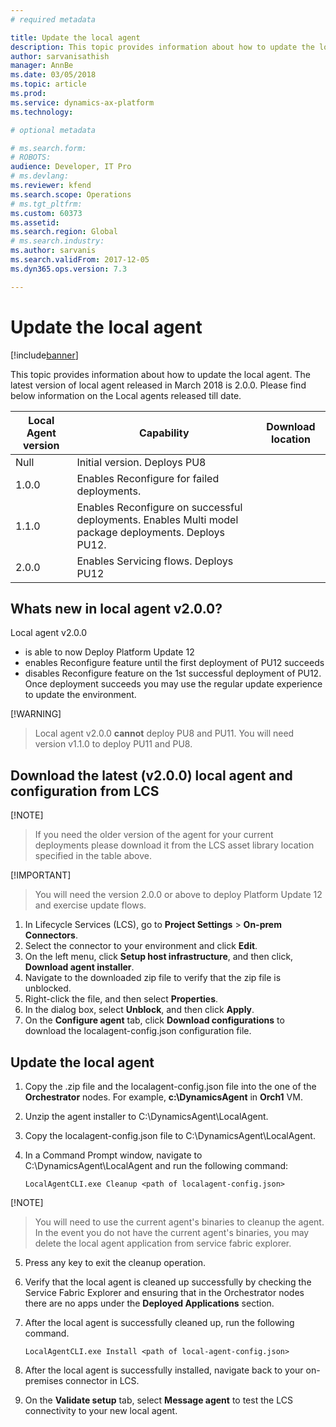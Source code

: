 ```yaml
---
# required metadata

title: Update the local agent
description: This topic provides information about how to update the local agent.
author: sarvanisathish
manager: AnnBe
ms.date: 03/05/2018
ms.topic: article
ms.prod: 
ms.service: dynamics-ax-platform
ms.technology: 

# optional metadata

# ms.search.form: 
# ROBOTS: 
audience: Developer, IT Pro
# ms.devlang: 
ms.reviewer: kfend
ms.search.scope: Operations
# ms.tgt_pltfrm: 
ms.custom: 60373
ms.assetid: 
ms.search.region: Global
# ms.search.industry: 
ms.author: sarvanis
ms.search.validFrom: 2017-12-05
ms.dyn365.ops.version: 7.3

---
```

# Update the local agent

[!include[banner](../includes/banner.md)]

This topic provides information about how to update the local agent. The latest version of local agent released in March 2018 is 2.0.0. Please find below information on the Local agents released till date.

| Local Agent version | Capability                   | Download location |
|---------------------|------------------------------|-------------------|
| Null                | Initial version. Deploys PU8 |                   |
| 1.0.0               | Enables Reconfigure for failed deployments. |  |
| 1.1.0               | Enables Reconfigure on successful deployments. Enables Multi model package deployments. Deploys PU12. | |
| 2.0.0               | Enables Servicing flows. Deploys PU12 | |

## Whats new in local agent v2.0.0?
Local agent v2.0.0 
- is able to now Deploy Platform Update 12
- enables Reconfigure feature until the first deployment of PU12 succeeds
- disables Reconfigure feature on the 1st successful deployment of PU12. Once deployment succeeds you may use the regular update experience to update the environment.

[!WARNING]
> Local agent v2.0.0 **cannot** deploy PU8 and PU11. You will need version v1.1.0 to deploy PU11 and PU8.

## Download the latest (v2.0.0) local agent and configuration from LCS 

[!NOTE] 
> If you need the older version of the agent for your current deployments please download it from the LCS asset library location specified in the table above.

[!IMPORTANT]
> You will need the version 2.0.0 or above to deploy Platform Update 12 and exercise update flows.

1. In Lifecycle Services (LCS), go to **Project Settings** > **On-prem Connectors**. 
2. Select the connector to your environment and click **Edit**. 
3. On the left menu, click **Setup host infrastructure**, and then click, **Download agent installer**.
4. Navigate to the downloaded zip file to verify that the zip file is unblocked. 
5. Right-click the file, and then select **Properties**. 
6. In the dialog box, select **Unblock**, and then click **Apply**. 
7. On the **Configure agent** tab, click **Download configurations** to download the localagent-config.json configuration file. 

## Update the local agent 

1. Copy the .zip file and the localagent-config.json file into the one of the **Orchestrator** nodes. For example, **c:\DynamicsAgent** in **Orch1** VM. 
2. Unzip the agent installer to C:\DynamicsAgent\LocalAgent. 
3. Copy the localagent-config.json file to C:\DynamicsAgent\LocalAgent. 
4. In a Command Prompt window, navigate to C:\DynamicsAgent\LocalAgent and run the following command:

   ```LocalAgentCLI.exe Cleanup <path of localagent-config.json> ``` 
   
[!NOTE] 
> You will need to use the current agent's binaries to cleanup the agent. In the event you do not have the current agent's binaries, you may delete the local agent application from service fabric explorer.

5. Press any key to exit the cleanup operation. 
6. Verify that the local agent is cleaned up successfully by checking the Service Fabric Explorer and ensuring that in the Orchestrator nodes there are no apps under the **Deployed Applications** section.
7. After the local agent is successfully cleaned up, run the following command. 

    ```LocalAgentCLI.exe Install <path of local-agent-config.json>``` 

8. After the local agent is successfully installed, navigate back to your on-premises connector in LCS. 
9. On the **Validate setup** tab, select **Message agent** to test the LCS connectivity to your new local agent. 
